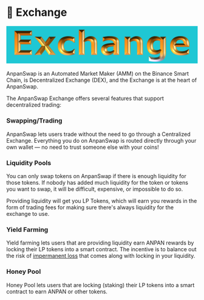 # 🔄 Exchange

![](img-exchange-2021-10-10-16-19-23.png)

AnpanSwap is an Automated Market Maker \(AMM\) on the Binance Smart Chain, is Decentralized Exchange \(DEX\), and the Exchange is at the heart of AnpanSwap.

The AnpanSwap Exchange offers several features that support decentralized trading:

### Swapping/Trading

AnpanSwap lets users trade without the need to go through a Centralized Exchange. Everything you do on AnpanSwap is routed directly through your own wallet — no need to trust someone else with your coins!

### Liquidity Pools

You can only swap tokens on AnpanSwap if there is enough liquidity for those tokens. If nobody has added much liquidity for the token or tokens you want to swap, it will be difficult, expensive, or impossible to do so.

Providing liquidity will get you LP Tokens, which will earn you rewards in the form of trading fees for making sure there's always liquidity for the exchange to use.

### Yield Farming

Yield farming lets users that are providing liquidity earn ANPAN rewards by locking their LP tokens into a smart contract. The incentive is to balance out the risk of [impermanent loss](https://academy.binance.com/en/articles/impermanent-loss-explained) that comes along with locking in your liquidity.

### Honey Pool

Honey Pool lets users that are locking (staking) their LP tokens into a smart contract to earn ANPAN or other tokens.